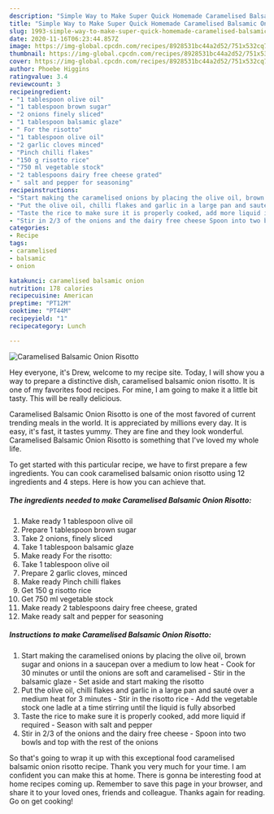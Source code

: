```yaml
---
description: "Simple Way to Make Super Quick Homemade Caramelised Balsamic Onion Risotto"
title: "Simple Way to Make Super Quick Homemade Caramelised Balsamic Onion Risotto"
slug: 1993-simple-way-to-make-super-quick-homemade-caramelised-balsamic-onion-risotto
date: 2020-11-16T06:23:44.857Z
image: https://img-global.cpcdn.com/recipes/8928531bc44a2d52/751x532cq70/caramelised-balsamic-onion-risotto-recipe-main-photo.jpg
thumbnail: https://img-global.cpcdn.com/recipes/8928531bc44a2d52/751x532cq70/caramelised-balsamic-onion-risotto-recipe-main-photo.jpg
cover: https://img-global.cpcdn.com/recipes/8928531bc44a2d52/751x532cq70/caramelised-balsamic-onion-risotto-recipe-main-photo.jpg
author: Phoebe Higgins
ratingvalue: 3.4
reviewcount: 3
recipeingredient:
- "1 tablespoon olive oil"
- "1 tablespoon brown sugar"
- "2 onions finely sliced"
- "1 tablespoon balsamic glaze"
- " For the risotto"
- "1 tablespoon olive oil"
- "2 garlic cloves minced"
- "Pinch chilli flakes"
- "150 g risotto rice"
- "750 ml vegetable stock"
- "2 tablespoons dairy free cheese grated"
- " salt and pepper for seasoning"
recipeinstructions:
- "Start making the caramelised onions by placing the olive oil, brown sugar and onions in a saucepan over a medium to low heat Cook for 30 minutes or until the onions are soft and caramelised Stir in the balsamic glaze Set aside and start making the risotto"
- "Put the olive oil, chilli flakes and garlic in a large pan and sauté over a medium heat for 3 minutes Stir in the risotto rice Add the vegetable stock one ladle at a time stirring until the liquid is fully absorbed"
- "Taste the rice to make sure it is properly cooked, add more liquid if required Season with salt and pepper"
- "Stir in 2/3 of the onions and the dairy free cheese Spoon into two bowls and top with the rest of the onions"
categories:
- Recipe
tags:
- caramelised
- balsamic
- onion

katakunci: caramelised balsamic onion 
nutrition: 178 calories
recipecuisine: American
preptime: "PT12M"
cooktime: "PT44M"
recipeyield: "1"
recipecategory: Lunch

---
```



![Caramelised Balsamic Onion Risotto](https://img-global.cpcdn.com/recipes/8928531bc44a2d52/751x532cq70/caramelised-balsamic-onion-risotto-recipe-main-photo.jpg)

Hey everyone, it's Drew, welcome to my recipe site. Today, I will show you a way to prepare a distinctive dish, caramelised balsamic onion risotto. It is one of my favorites food recipes. For mine, I am going to make it a little bit tasty. This will be really delicious.



Caramelised Balsamic Onion Risotto is one of the most favored of current trending meals in the world. It is appreciated by millions every day. It is easy, it's fast, it tastes yummy. They are fine and they look wonderful. Caramelised Balsamic Onion Risotto is something that I've loved my whole life.


To get started with this particular recipe, we have to first prepare a few ingredients. You can cook caramelised balsamic onion risotto using 12 ingredients and 4 steps. Here is how you can achieve that.

<!--inarticleads1-->

##### The ingredients needed to make Caramelised Balsamic Onion Risotto:

1. Make ready 1 tablespoon olive oil
1. Prepare 1 tablespoon brown sugar
1. Take 2 onions, finely sliced
1. Take 1 tablespoon balsamic glaze
1. Make ready  For the risotto:
1. Take 1 tablespoon olive oil
1. Prepare 2 garlic cloves, minced
1. Make ready Pinch chilli flakes
1. Get 150 g risotto rice
1. Get 750 ml vegetable stock
1. Make ready 2 tablespoons dairy free cheese, grated
1. Make ready  salt and pepper for seasoning




<!--inarticleads2-->

##### Instructions to make Caramelised Balsamic Onion Risotto:

1. Start making the caramelised onions by placing the olive oil, brown sugar and onions in a saucepan over a medium to low heat - Cook for 30 minutes or until the onions are soft and caramelised - Stir in the balsamic glaze - Set aside and start making the risotto
1. Put the olive oil, chilli flakes and garlic in a large pan and sauté over a medium heat for 3 minutes - Stir in the risotto rice - Add the vegetable stock one ladle at a time stirring until the liquid is fully absorbed
1. Taste the rice to make sure it is properly cooked, add more liquid if required - Season with salt and pepper
1. Stir in 2/3 of the onions and the dairy free cheese - Spoon into two bowls and top with the rest of the onions




So that's going to wrap it up with this exceptional food caramelised balsamic onion risotto recipe. Thank you very much for your time. I am confident you can make this at home. There is gonna be interesting food at home recipes coming up. Remember to save this page in your browser, and share it to your loved ones, friends and colleague. Thanks again for reading. Go on get cooking!
